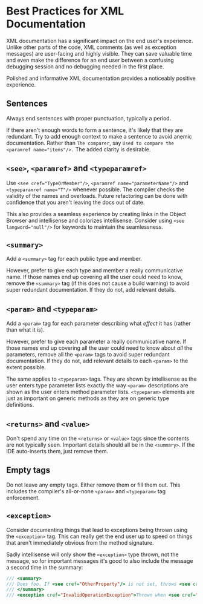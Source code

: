 # Best Practices for XML Documentation

XML documentation has a significant impact on the end user's experience. Unlike other parts of the code, XML comments (as well as exception messages) are user-facing and highly visible. They can save valuable time and even make the difference for an end user between a confusing debugging session and no debugging needed in the first place.

Polished and informative XML documentation provides a noticeably positive experience.

## Sentences

Always end sentences with proper punctuation, typically a period.

If there aren't enough words to form a sentence, it's likely that they are redundant. Try to add enough context to make a sentence to avoid anemic documentation. Rather than `The comparer`, say `Used to compare the <paramref name="items"/>.` The added clarity is desirable.

## `<see>`, `<paramref>` and `<typeparamref>`

Use `<see cref="TypeOrMember"/>`, `<paramref name="parameterName"/>` and `<typeparamref name="T"/>` whenever possible.
The compiler checks the validity of the names and overloads. Future refactoring can be done with confidence that you aren't leaving the docs out of date.

This also provides a seamless experience by creating links in the Object Browser and intellisense and colorizes intellisense. Consider using `<see langword="null"/>` for keywords to maintain the seamlessness.


## `<summary>`

Add a `<summary>` tag for each public type and member.

However, prefer to give each type and member a really communicative name. If those names end up covering all the user could need to know, remove the `<summary>` tag (if this does not cause a build warning) to avoid super redundant documentation. If they do not, add relevant details.


## `<param>` and `<typeparam>`

Add a `<param>` tag for each parameter describing what *effect* it has (rather than what it *is*).

However, prefer to give each parameter a really communicative name. If those names end up covering all the user could need to know about *all* the parameters, remove all the `<param>` tags to avoid super redundant documentation. If they do not, add relevant details to each `<param>` to the extent possible.

The same applies to `<typeparam>` tags. They are shown by intellisense as the user enters type parameter lists exactly the way `<param>` descriptions are shown as the user enters method parameter lists. `<typeparam>` elements are just as important on generic methods as they are on generic type definitions.


## `<returns>` and `<value>`

Don't spend any time on the `<returns>` or `<value>` tags since the contents are not typically seen. Important details should all be in the `<summary>`. If the IDE auto-inserts them, just remove them.


## Empty tags

Do not leave any empty tags. Either remove them or fill them out. This includes the compiler's all-or-none `<param>` and `<typeparam>` tag enforcement.


## `<exception>`

Consider documenting things that lead to exceptions being thrown using the `<exception>` tag.
This can really get the end user up to speed on things that aren't immediately obvious from the method signature.

Sadly intellisense will only show the `<exception>` type thrown, not the message, so for important messages it's good to also include the message a second time in the summary:

```csharp
/// <summary>
/// Does foo. If <see cref="OtherProperty"/> is not set, throws <see cref="InvalidOperationException"/>.
/// </summary>
/// <exception cref="InvalidOperationException">Thrown when <see cref="OtherProperty"/> is not set.</exception>
```

